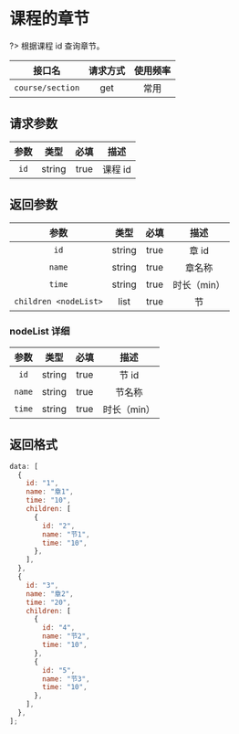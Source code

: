 <!-- course_section.md -->

# 课程的章节

?> 根据课程 id 查询章节。

|      接口名      | 请求方式 | 使用频率 |
| :--------------: | :------: | :------: |
| `course/section` |   get    |   常用   |

## 请求参数

| 参数 |  类型  | 必填 |  描述   |
| :--: | :----: | :--: | :-----: |
| `id` | string | true | 课程 id |

## 返回参数

|         参数          |  类型  | 必填 |    描述     |
| :-------------------: | :----: | :--: | :---------: |
|         `id`          | string | true |    章 id    |
|        `name`         | string | true |   章名称    |
|        `time`         | string | true | 时长（min） |
| `children <nodeList>` |  list  | true |     节      |

### nodeList 详细

|  参数  |  类型  | 必填 |    描述     |
| :----: | :----: | :--: | :---------: |
|  `id`  | string | true |    节 id    |
| `name` | string | true |   节名称    |
| `time` | string | true | 时长（min） |

## 返回格式

```js
data: [
  {
    id: "1",
    name: "章1",
    time: "10",
    children: [
      {
        id: "2",
        name: "节1",
        time: "10",
      },
    ],
  },
  {
    id: "3",
    name: "章2",
    time: "20",
    children: [
      {
        id: "4",
        name: "节2",
        time: "10",
      },
      {
        id: "5",
        name: "节3",
        time: "10",
      },
    ],
  },
];
```

